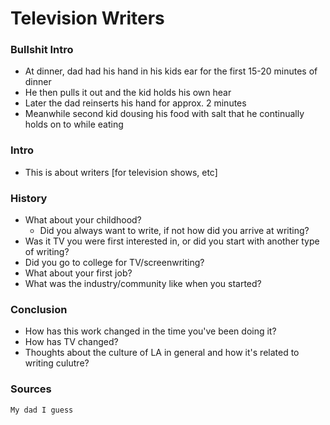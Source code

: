 Television Writers
===
### Bullshit Intro

* At dinner, dad had his hand in his kids ear for the first 15-20 minutes of dinner
* He then pulls it out and the kid holds his own hear
* Later the dad reinserts his hand for approx. 2 minutes
* Meanwhile second kid dousing his food with salt that he continually holds on to while eating

### Intro

- This is about writers [for television shows, etc]

### History
- What about your childhood?
  - Did you always want to write, if not how did you arrive at writing?
- Was it TV you were first interested in, or did you start with another type of writing?
- Did you go to college for TV/screenwriting?
- What about your first job?
- What was the industry/community like when you started?

### Conclusion
- How has this work changed in the time you've been doing it?
- How has TV changed?
- Thoughts about the culture of LA in general and how it's related to writing culutre?

### Sources
```
My dad I guess
```
